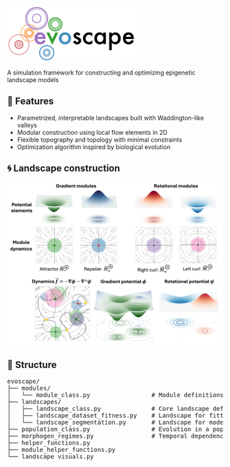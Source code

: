<img src="figures/evoscape.png" alt="Logo" width="300"/>

A simulation framework for constructing and optimizing epigenetic landscape models 

## 📍 Features
* Parametrized, interpretable landscapes built with Waddington-like valleys
* Modular construction using local flow elements in 2D
* Flexible topography and topology with minimal constraints
* Optimization algorithm inspired by biological evolution 


## 🌀 Landscape construction
<p align="center">
  <img src="figures/Figure1_intro.png" alt="Project Logo" width="1000"/>
</p>


## 📁 Structure 

<pre>
evoscape/
├── modules/
│   └── module_class.py                 # Module definitions
├── landscapes/
│   ├── landscape_class.py              # Core landscape definition
│   ├── landscape_dataset_fitness.py    # Landscape for fitting a timelapse dataset
│   └── landscape_segmentation.py       # Landscape for modelling tissue segmentation
├── population_class.py                 # Evolution in a population of landscapes
├── morphogen_regimes.py                # Temporal dependencies of parameters
├── helper_functions.py
├── module_helper_functions.py
└── landscape_visuals.py
</pre>



